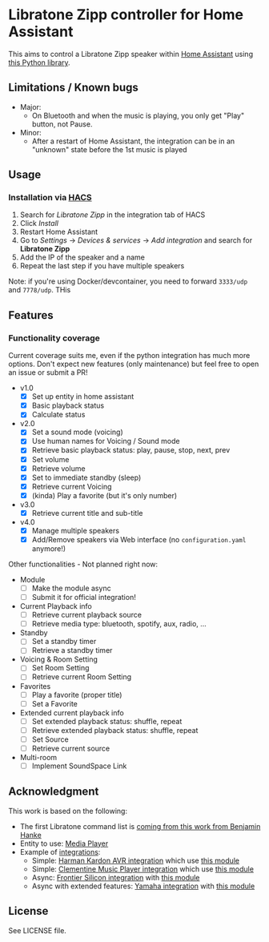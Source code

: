 # Libratone Zipp controller for Home Assistant

This aims to control a Libratone Zipp speaker within [Home Assistant](https://www.home-assistant.io/) using [this Python library](https://github.com/Chouffy/python_libratone_zipp).

## Limitations / Known bugs

* Major:
    * On Bluetooth and when the music is playing, you only get "Play" button, not Pause.
* Minor:
    * After a restart of Home Assistant, the integration can be in an "unknown" state before the 1st music is played

## Usage

### Installation via [HACS](https://hacs.xyz/)

1. Search for *Libratone Zipp* in the integration tab of HACS
1. Click *Install*
1. Restart Home Assistant
1. Go to _Settings_ → _Devices & services_ → _Add integration_ and search for **Libratone Zipp**
1. Add the IP of the speaker and a name
1. Repeat the last step if you have multiple speakers

Note: if you're using Docker/devcontainer, you need to forward `3333/udp` and `7778/udp`. THis 

## Features

### Functionality coverage

Current coverage suits me, even if the python integration has much more options. Don't expect new features (only maintenance) but feel free to open an issue or submit a PR!

* v1.0
    * [x] Set up entity in home assistant
    * [x] Basic playback status
    * [x] Calculate status
* v2.0
    * [x] Set a sound mode (voicing)
    * [x] Use human names for Voicing / Sound mode
    * [x] Retrieve basic playback status: play, pause, stop, next, prev
    * [x] Set volume
    * [x] Retrieve volume
    * [x] Set to immediate standby (sleep)
    * [x] Retrieve current Voicing
    * [x] (kinda) Play a favorite (but it's only number)
* v3.0
    * [x] Retrieve current title and sub-title
* v4.0
    * [x] Manage multiple speakers
    * [x] Add/Remove speakers via Web interface (no `configuration.yaml` anymore!)

Other functionalities - Not planned right now:

* Module
    * [ ] Make the module async
    * [ ] Submit it for official integration!
* Current Playback info
    * [ ] Retrieve current playback source
    * [ ] Retrieve media type: bluetooth, spotify, aux, radio, ...
* Standby
    * [ ] Set a standby timer
    * [ ] Retrieve a standby timer
* Voicing & Room Setting
    * [ ] Set Room Setting
    * [ ] Retrieve current Room Setting
* Favorites
    * [ ] Play a favorite (proper title)
    * [ ] Set a Favorite
* Extended current playback info
    * [ ] Set extended playback status: shuffle, repeat
    * [ ] Retrieve extended playback status: shuffle, repeat
    * [ ] Set Source
    * [ ] Retrieve current source
* Multi-room
    * [ ] Implement SoundSpace Link

## Acknowledgment

This work is based on the following:

* The first Libratone command list is [coming from this work from Benjamin Hanke](https://www.loxwiki.eu/display/LOX/Libratone+Zipp+WLan+Lautsprecher)
* Entity to use: [Media Player](https://developers.home-assistant.io/docs/core/entity/media-player)
* Example of [integrations](https://www.home-assistant.io/integrations/#media-player):
    * Simple: [Harman Kardon AVR integration](https://www.home-assistant.io/integrations/harman_kardon_avr/) which use [this module](https://github.com/Devqon/hkavr)
    * Simple: [Clementine Music Player integration](https://github.com/home-assistant/core/blob/dev/homeassistant/components/clementine/media_player.py) which use [this module]()
    * Async: [Frontier Silicon integration](https://github.com/home-assistant/core/tree/dev/homeassistant/components/frontier_silicon) with [this module](https://github.com/zhelev/python-afsapi/tree/master/afsapi)
    * Async with extended features: [Yamaha integration](https://github.com/home-assistant/core/blob/dev/homeassistant/components/yamaha/) with [this module](https://github.com/wuub/rxv)

## License

See LICENSE file.
